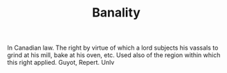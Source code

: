 ---
title: Banality
permalink: "/definitions/banality.html"
body: In Canadian law. The right by virtue of which a lord subjects his vassals to
  grind at his mill, bake at his oven, etc. Used also of the region within which this
  right applied. Guyot, Repert. Unlv
published_at: '2018-07-07'
layout: post
---